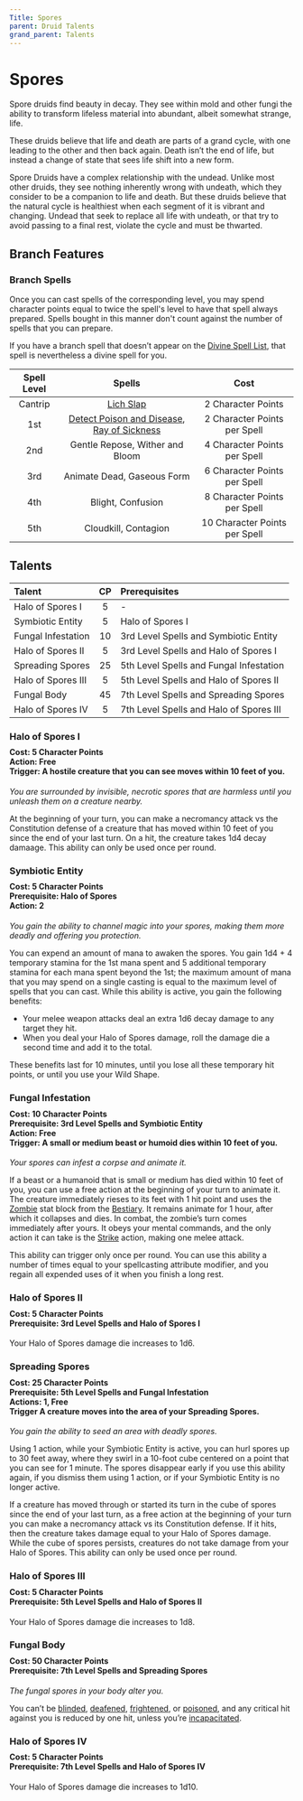 ```yaml
---
Title: Spores
parent: Druid Talents
grand_parent: Talents
---
```


# Spores
Spore druids find beauty in decay. They see within mold and other fungi the ability to transform lifeless material into abundant, albeit somewhat strange, life.

These druids believe that life and death are parts of a grand cycle, with one leading to the other and then back again. Death isn’t the end of life, but instead a change of state that sees life shift into a new form.

Spore Druids have a complex relationship with the undead. Unlike most other druids, they see nothing inherently wrong with undeath, which they consider to be a companion to life and death. But these druids believe that the natural cycle is healthiest when each segment of it is vibrant and changing. Undead that seek to replace all life with undeath, or that try to avoid passing to a final rest, violate the cycle and must be thwarted.

## Branch Features

### Branch Spells
Once you can cast spells of the corresponding level, you may spend character points equal to twice the spell's level to have that spell always prepared. Spells bought in this manner don't count against the number of spells that you can prepare.
 
If you have a branch spell that doesn’t appear on the [Divine Spell List](https://stormchaserroleplaying.com/stormchaserRPG/Spells/Lists/Divine/), that spell is nevertheless a divine spell for you.
 
| Spell Level | Spells | Cost |
|:-----------:|:------:|:----:|
| Cantrip | [Lich Slap](https://stormchaserroleplaying.com/stormchaserRPG/Spells/Cantrips/Necromancy/#lich-slap) | 2 Character Points |
| 1st | [Detect Poison and Disease](https://stormchaserroleplaying.com/stormchaserRPG/Spells/1/Divination/#detect-poison-and-disease), [Ray of Sickness](https://stormchaserroleplaying.com/stormchaserRPG/Spells/1/Necromancy/#ray-of-sickness) | 2 Character Points per Spell |
| 2nd | Gentle Repose, Wither and Bloom | 4 Character Points per Spell |
| 3rd | Animate Dead, Gaseous Form | 6 Character Points per Spell |
| 4th | Blight, Confusion| 8 Character Points per Spell |
| 5th | Cloudkill, Contagion | 10 Character Points per Spell |

## Talents

| Talent | CP | Prerequisites |
|:-------|:--:|:--------------|
| Halo of Spores I   | 5  | - |   
| Symbiotic Entity   | 5  | Halo of Spores I |   
| Fungal Infestation | 10 | 3rd Level Spells and Symbiotic Entity |
| Halo of Spores II  | 5  | 3rd Level Spells and Halo of Spores I |   
| Spreading Spores   | 25 | 5th Level Spells and Fungal Infestation | 
| Halo of Spores III | 5  | 5th Level Spells and Halo of Spores II |   
| Fungal Body        | 45 | 7th Level Spells and Spreading Spores |  
| Halo of Spores IV  | 5  | 7th Level Spells and Halo of Spores III |   

### Halo of Spores I

<div style="margin-top:-10px;"></div>

#### **Cost:** 5 Character Points<br>**Action:** Free<br>**Trigger:** A hostile creature that you can see moves within 10 feet of you.
*You are surrounded by invisible, necrotic spores that are harmless until you unleash them on a creature nearby.* 

At the beginning of your turn, you can make a necromancy attack vs the Constitution defense of a creature that has moved within 10 feet of you since the end of your last turn. On a hit, the creature takes 1d4 decay damaage. This ability can only be used once per round.

### Symbiotic Entity

<div style="margin-top:-10px;"></div>

#### **Cost:** 5 Character Points<br>**Prerequisite:** Halo of Spores<br>**Action:** 2
*You gain the ability to channel magic into your spores, making them more deadly and offering you protection.* 

You can expend an amount of mana to awaken the spores. You gain 1d4 + 4 temporary stamina for the 1st mana spent and 5 additional temporary stamina for each mana spent beyond the 1st; the maximum amount of mana that you may spend on a single casting is equal to the maximum level of spells that you can cast. While this ability is active, you gain the following benefits:
* Your melee weapon attacks deal an extra 1d6 decay damage to any target they hit.
* When you deal your Halo of Spores damage, roll the damage die a second time and add it to the total.
	
These benefits last for 10 minutes, until you lose all these temporary hit points, or until you use your Wild Shape.

### Fungal Infestation

<div style="margin-top:-10px;"></div>

#### **Cost:** 10 Character Points<br>**Prerequisite:** 3rd Level Spells and Symbiotic Entity<br>**Action:** Free<br>**Trigger:** A small or medium beast or humoid dies within 10 feet of you.
*Your spores can infest a corpse and animate it.*

If a beast or a humanoid that is small or medium has died within 10 feet of you, you can use a free action at the beginning of your turn to animate it. The creature immediately rieses to its feet with 1 hit point and uses the [Zombie]() stat block from the [Bestiary](https://stormchaserroleplaying.com/stormchaserRPG/Bestiary/). It remains animate for 1 hour, after which it collapses and dies. In combat, the zombie’s turn comes immediately after yours. It obeys your mental commands, and the only action it can take is the [Strike](https://stormchaserroleplaying.com/stormchaserRPG/Combat/Actions/Strike/) action, making one melee attack.

This ability can trigger only once per round. You can use this ability a number of times equal to your spellcasting attribute modifier, and you regain all expended uses of it when you finish a long rest.

### Halo of Spores II

<div style="margin-top:-10px;"></div>

#### **Cost:** 5 Character Points<br>**Prerequisite:** 3rd Level Spells and Halo of Spores I
Your Halo of Spores damage die increases to 1d6.

### Spreading Spores

<div style="margin-top:-10px;"></div>

#### **Cost:** 25 Character Points<br>**Prerequisite:** 5th Level Spells and Fungal Infestation<br>**Actions:** 1, Free<br>**Trigger** A creature moves into the area of your Spreading Spores.
*You gain the ability to seed an area with deadly spores.*

Using 1 action, while your Symbiotic Entity is active, you can hurl spores up to 30 feet away, where they swirl in a 10-foot cube centered on a point that you can see for 1 minute. The spores disappear early if you use this ability again, if you dismiss them using 1 action, or if your Symbiotic Entity is no longer active.

If a creature has moved through or started its turn in the cube of spores since the end of your last turn, as a free action at the beginning of your turn you can make a necromancy attack vs its Constitution defense. If it hits, then the creature takes damage equal to your Halo of Spores damage. While the cube of spores persists, creatures do not take damage from your Halo of Spores. This ability can only be used once per round.

### Halo of Spores III

<div style="margin-top:-10px;"></div>

#### **Cost:** 5 Character Points<br>**Prerequisite:** 5th Level Spells and Halo of Spores II
Your Halo of Spores damage die increases to 1d8.

### Fungal Body

<div style="margin-top:-10px;"></div>

#### **Cost:** 50 Character Points<br>**Prerequisite:** 7th Level Spells and Spreading Spores
*The fungal spores in your body alter you.*

You can’t be [blinded](https://stormchaserroleplaying.com/stormchaserRPG/Conditions/Blinded/), [deafened](https://stormchaserroleplaying.com/stormchaserRPG/Conditions/Deafened/), [frightened](https://stormchaserroleplaying.com/stormchaserRPG/Conditions/Frightened/), or [poisoned](https://stormchaserroleplaying.com/stormchaserRPG/Conditions/Poisoned/), and any critical hit against you is reduced by one hit, unless you’re [incapacitated](https://stormchaserroleplaying.com/stormchaserRPG/Conditions/Incapacitated/).

### Halo of Spores IV

<div style="margin-top:-10px;"></div>

#### **Cost:** 5 Character Points<br>**Prerequisite:** 7th Level Spells and Halo of Spores IV
Your Halo of Spores damage die increases to 1d10.
